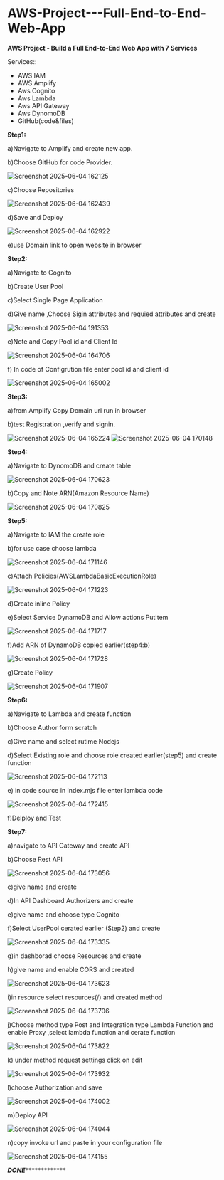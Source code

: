 # AWS-Project---Full-End-to-End-Web-App

**AWS Project - Build a Full End-to-End Web App with 7 Services**

Services::
<ul>
  <li>AWS IAM</li>
  <li>AWS Amplify</li>
  <li>Aws Cognito</li>
  <li>Aws Lambda</li>
  <li>Aws API Gateway</li>
  <li>Aws DynomoDB</li>
  <li>GitHub(code&files)</li>
</ul>

**Step1:**

a)Navigate to Amplify and create new app.

b)Choose GitHub for code Provider.

![Screenshot 2025-06-04 162125](https://github.com/user-attachments/assets/2a8f1675-dff3-4bf2-875d-3e2ca7569c6d)

c)Choose Repositories

![Screenshot 2025-06-04 162439](https://github.com/user-attachments/assets/48c889f5-3409-490a-ae00-14b7e7929559)

d)Save and Deploy

![Screenshot 2025-06-04 162922](https://github.com/user-attachments/assets/469630b4-3dfa-4f0e-85ce-1c773533a359)

e)use Domain link to open website in browser


**Step2:**

a)Navigate to Cognito

b)Create User Pool

c)Select Single Page Application

d)Give name ,Choose Sigin attributes and requied attributes and create

![Screenshot 2025-06-04 191353](https://github.com/user-attachments/assets/8c31fca9-dcf6-41c3-8563-d155f8457c9b)

e)Note and Copy Pool id and Client Id

![Screenshot 2025-06-04 164706](https://github.com/user-attachments/assets/ac4a6147-149a-4e4b-8540-101b4439dedc)

f) In code  of Configrution file enter pool id and client id

![Screenshot 2025-06-04 165002](https://github.com/user-attachments/assets/b668a21e-616f-4c8f-9b50-162f27a38c4b)


**Step3:**

a)from Amplify Copy Domain url run in browser

b)test Registration ,verify and  signin.

![Screenshot 2025-06-04 165224](https://github.com/user-attachments/assets/0ae3bf51-bf27-4c1f-bd03-724d4deaea96)
![Screenshot 2025-06-04 170148](https://github.com/user-attachments/assets/2189c078-4790-4767-a53f-6ec8dfd297d4)


**Step4:**

a)Navigate to DynomoDB and create table

![Screenshot 2025-06-04 170623](https://github.com/user-attachments/assets/068e544d-51a9-4b69-abc7-a803965b53ef)

b)Copy and Note ARN(Amazon Resource Name)

![Screenshot 2025-06-04 170825](https://github.com/user-attachments/assets/0cb83f98-0d08-488a-8a15-7536e17957e3)


**Step5:**

a)Navigate to IAM the create role

b)for use case choose lambda

![Screenshot 2025-06-04 171146](https://github.com/user-attachments/assets/535184ae-e283-46aa-9979-80f796468725)

c)Attach Policies(AWSLambdaBasicExecutionRole)

![Screenshot 2025-06-04 171223](https://github.com/user-attachments/assets/968a0459-7808-4517-bfab-f6df83039607)

d)Create inline Policy

e)Select Service DynamoDB and Allow actions PutItem

![Screenshot 2025-06-04 171717](https://github.com/user-attachments/assets/7e1405e9-9a87-4473-b9a0-9c5399bd7d75)

f)Add ARN of DynamoDB copied earlier(step4:b)

![Screenshot 2025-06-04 171728](https://github.com/user-attachments/assets/2205ab2a-d5e7-4639-834b-66ecbaaed934)

g)Create Policy

![Screenshot 2025-06-04 171907](https://github.com/user-attachments/assets/36b7f7ca-7ddf-4a34-b520-5a66519bb427)


**Step6:**

a)Navigate to Lambda and create function

b)Choose Author form scratch 

c)Give name and select rutime Nodejs

d)Select Existing role and choose role created earlier(step5) and create function

![Screenshot 2025-06-04 172113](https://github.com/user-attachments/assets/52279893-e5a2-45ee-9de3-91529435e401)

e) in code source in index.mjs file enter lambda code

![Screenshot 2025-06-04 172415](https://github.com/user-attachments/assets/69262fbd-618a-4d0f-b4db-875224735ac2)

f)Delploy and Test


**Step7:**

a)navigate to API Gateway and create API

b)Choose Rest API

![Screenshot 2025-06-04 173056](https://github.com/user-attachments/assets/09cb0ab9-5e99-47d8-b223-b109b0e4eb81)

c)give name and create

d)In API Dashboard Authorizers and create

e)give name and choose type Cognito

f)Select UserPool cerated earlier (Step2) and create

![Screenshot 2025-06-04 173335](https://github.com/user-attachments/assets/a06f7bc8-ff5b-44e4-88fc-a73ef1b0a418)

g)in dashborad choose Resources and create

h)give name and enable CORS and created

![Screenshot 2025-06-04 173623](https://github.com/user-attachments/assets/dc3cbe16-4e62-4620-9208-7ee902f20d72)

i)in resource select resources(/) and created method

![Screenshot 2025-06-04 173706](https://github.com/user-attachments/assets/03b7e67a-c6fc-43c9-9b3d-02181643443d)

j)Choose method type Post and Integration type Lambda Function and enable Proxy ,select lambda function and cerate function

![Screenshot 2025-06-04 173822](https://github.com/user-attachments/assets/fffc3c20-a731-46af-a0fd-f3fbdc066b37)

k) under method request settings click on edit

![Screenshot 2025-06-04 173932](https://github.com/user-attachments/assets/e753260c-f33e-4c15-a62a-d5bd2ca70d0a)

l)choose Authorization  and save

![Screenshot 2025-06-04 174002](https://github.com/user-attachments/assets/13ff1221-a710-4402-afc2-0732d6c35877)

m)Deploy API

![Screenshot 2025-06-04 174044](https://github.com/user-attachments/assets/e748014c-f4b8-4385-b212-b4c061011424)

n)copy invoke url and paste in your configuration file

![Screenshot 2025-06-04 174155](https://github.com/user-attachments/assets/84e313bb-421c-4224-9c73-29267eeff504)






*********************************DONE**********************************************






































